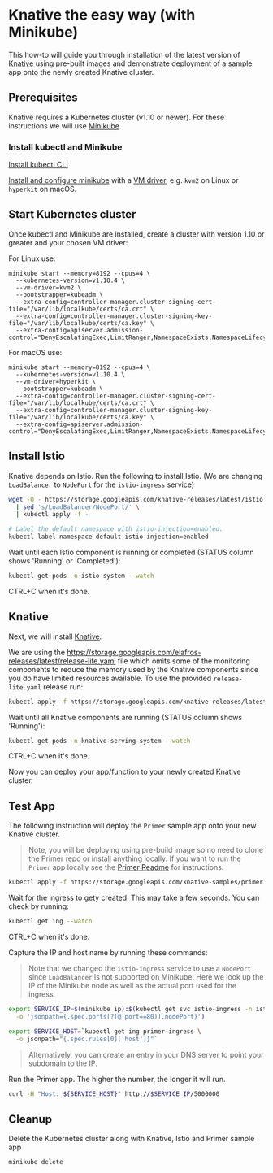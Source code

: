 # Knative the easy way (with Minikube)

This how-to will guide you through installation of the latest version of [Knative](https://github.com/knative/serving) using pre-built images and demonstrate deployment of a sample app onto the newly created Knative cluster.

## Prerequisites

Knative requires a Kubernetes cluster (v1.10 or newer). For these instructions we will use [Minikube](https://github.com/kubernetes/minikube).

### Install kubectl and Minikube

[Install kubectl CLI](https://kubernetes.io/docs/tasks/tools/install-kubectl/#install-kubectl)

[Install and configure minikube](https://github.com/kubernetes/minikube#installation) with a [VM driver](https://github.com/kubernetes/minikube#requirements), e.g. `kvm2` on Linux or `hyperkit` on macOS.

## Start Kubernetes cluster

Once kubectl and  Minikube are installed, create a cluster with version 1.10 or greater and your chosen VM driver:

For Linux use:

```shell
minikube start --memory=8192 --cpus=4 \
  --kubernetes-version=v1.10.4 \
  --vm-driver=kvm2 \
  --bootstrapper=kubeadm \
  --extra-config=controller-manager.cluster-signing-cert-file="/var/lib/localkube/certs/ca.crt" \
  --extra-config=controller-manager.cluster-signing-key-file="/var/lib/localkube/certs/ca.key" \
  --extra-config=apiserver.admission-control="DenyEscalatingExec,LimitRanger,NamespaceExists,NamespaceLifecycle,ResourceQuota,ServiceAccount,DefaultStorageClass,MutatingAdmissionWebhook"
```

For macOS use:

```shell
minikube start --memory=8192 --cpus=4 \
  --kubernetes-version=v1.10.4 \
  --vm-driver=hyperkit \
  --bootstrapper=kubeadm \
  --extra-config=controller-manager.cluster-signing-cert-file="/var/lib/localkube/certs/ca.crt" \
  --extra-config=controller-manager.cluster-signing-key-file="/var/lib/localkube/certs/ca.key" \
  --extra-config=apiserver.admission-control="DenyEscalatingExec,LimitRanger,NamespaceExists,NamespaceLifecycle,ResourceQuota,ServiceAccount,DefaultStorageClass,MutatingAdmissionWebhook"
```

## Install Istio

Knative depends on Istio. Run the following to install Istio. (We are changing `LoadBalancer` to `NodePort` for the `istio-ingress` service)

```bash
wget -O - https://storage.googleapis.com/knative-releases/latest/istio.yaml \
  | sed 's/LoadBalancer/NodePort/' \
  | kubectl apply -f -

# Label the default namespace with istio-injection=enabled.
kubectl label namespace default istio-injection=enabled
```

Wait until each Istio component is running or completed (STATUS column shows 'Running' or 'Completed'):

```bash
kubectl get pods -n istio-system --watch
```
CTRL+C when it's done.

## Knative

Next, we will install [Knative](https://github.com/knative/serving):

We are using the https://storage.googleapis.com/elafros-releases/latest/release-lite.yaml file which omits some of the monitoring components to reduce the memory used by the Knative components since you do have limited resources available. To use the provided `release-lite.yaml` release run:
```bash
kubectl apply -f https://storage.googleapis.com/knative-releases/latest/release-lite.yaml
```

Wait until all Knative components are running (STATUS column shows 'Running'):

```bash
kubectl get pods -n knative-serving-system --watch
```
CTRL+C when it's done.
 
Now you can deploy your app/function to your newly created Knative cluster.

## Test App

The following instruction will deploy the `Primer` sample app onto your new Knative cluster.

> Note, you will be deploying using pre-build image so no need to clone the Primer repo or install anything locally. If you want to run the `Primer` app locally see the [Primer Readme](https://github.com/mchmarny/primer) for instructions. 

```bash
kubectl apply -f https://storage.googleapis.com/knative-samples/primer.yaml
```

Wait for the ingress to gety created. This may take a few seconds. You can check by running:

```bash
kubectl get ing --watch
```
CTRL+C when it's done.

Capture the IP and host name by running these commands:

> Note that we changed the `istio-ingress` service to use a `NodePort` since `LoadBalancer` is not supported on Minikube. Here we look up the IP of the Minikube node as well as the actual port used for the ingress. 

```bash
export SERVICE_IP=$(minikube ip):$(kubectl get svc istio-ingress -n istio-system \
  -o 'jsonpath={.spec.ports[?(@.port==80)].nodePort}')

export SERVICE_HOST=`kubectl get ing primer-ingress \
  -o jsonpath="{.spec.rules[0]['host']}"`
```

> Alternatively, you can create an entry in your DNS server to point your subdomain to the IP.

Run the Primer app. The higher the number, the longer it will run.

```bash
curl -H "Host: ${SERVICE_HOST}" http://$SERVICE_IP/5000000
```

## Cleanup

Delete the Kubernetes cluster along with Knative, Istio and Primer sample app

```
minikube delete
```